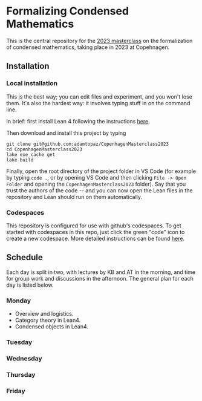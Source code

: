 # Formalizing Condensed Mathematics

This is the central repository for the [2023 masterclass](https://www.math.ku.dk/english/calendar/events/formalisation-of-mathematics/) on the formalization of condensed mathematics, taking place in 2023 at Copehnagen.

## Installation

### Local installation

This is the best way; you can edit files and experiment, and you won't lose them.
It's also the hardest way: it involves typing stuff in on the command line. 

In brief: first install Lean 4 following the instructions [here](https://leanprover.github.io/lean4/doc/quickstart.html).

Then download and install this project by typing

```
git clone git@github.com:adamtopaz/CopenhagenMasterclass2023
cd CopenhagenMasterclass2023
lake exe cache get
lake build
```

Finally, open the root directory of the project folder in VS Code (for example by typing `code .`, or by opening VS Code and then clicking `File -> Open Folder` and opening the `CopenhagenMasterclass2023` folder). Say that you trust the authors of the code -- 
and you can now open the Lean files in the repository and Lean should run on them automatically.

### Codespaces

This repository is configured for use with github's codespaces.
To get started with codespaces in this repo, just click the green "code" icon to create a new codespace.
More detailed instructions can be found [here](https://docs.github.com/en/codespaces/developing-in-codespaces/creating-a-codespace-for-a-repository).

## Schedule

Each day is split in two, with lectures by KB and AT in the morning, and time for group work and discussions in the afternoon.
The general plan for each day is listed below.

### Monday

- Overview and logistics.
- Category theory in Lean4.
- Condensed objects in Lean4.

### Tuesday
### Wednesday
### Thursday
### Friday


